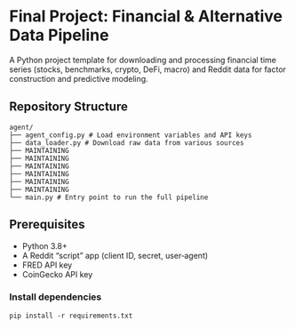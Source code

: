 # Final Project: Financial & Alternative Data Pipeline

A Python project template for downloading and processing financial time series (stocks, benchmarks, crypto, DeFi, macro) and Reddit data for factor construction and predictive modeling.

## Repository Structure

```
agent/
├── agent_config.py # Load environment variables and API keys
├── data_loader.py # Download raw data from various sources
├── MAINTAINING
├── MAINTAINING
├── MAINTAINING
├── MAINTAINING
├── MAINTAINING
├── MAINTAINING
└── main.py # Entry point to run the full pipeline
```

## Prerequisites

- Python 3.8+  
- A Reddit “script” app (client ID, secret, user‑agent)  
- FRED API key  
- CoinGecko API key 

### Install dependencies

```
pip install -r requirements.txt
```
